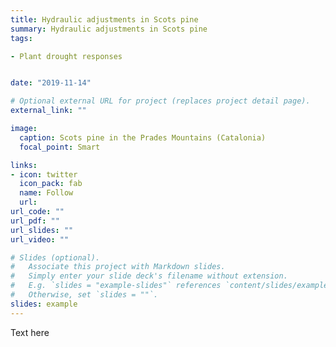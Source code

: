 ```yaml
---
title: Hydraulic adjustments in Scots pine
summary: Hydraulic adjustments in Scots pine
tags:

- Plant drought responses


date: "2019-11-14"

# Optional external URL for project (replaces project detail page).
external_link: ""

image:
  caption: Scots pine in the Prades Mountains (Catalonia)
  focal_point: Smart

links:
- icon: twitter
  icon_pack: fab
  name: Follow
  url: 
url_code: ""
url_pdf: ""
url_slides: ""
url_video: ""

# Slides (optional).
#   Associate this project with Markdown slides.
#   Simply enter your slide deck's filename without extension.
#   E.g. `slides = "example-slides"` references `content/slides/example-slides.md`.
#   Otherwise, set `slides = ""`.
slides: example
---
```


Text here
